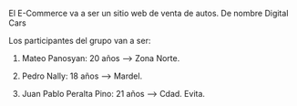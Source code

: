 El E-Commerce va a ser un sitio web de venta de autos. De nombre Digital Cars

Los participantes del grupo van a ser:

1. Mateo Panosyan: 20 años --> Zona Norte.

2. Pedro Nally: 18 años --> Mardel.

3. Juan Pablo Peralta Pino: 21 años --> Cdad. Evita.